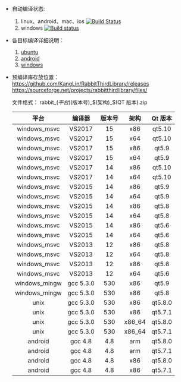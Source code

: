 
* 自动编译状态: 
    1. linux、android、mac、ios [![Build Status](https://travis-ci.org/KangLin/RabbitThirdLibrary.svg)](https://travis-ci.org/KangLin/RabbitThirdLibrary)
    2. windows [![Build status](https://ci.appveyor.com/api/projects/status/avr0nsghpb87ddnf?svg=true)](https://ci.appveyor.com/project/KangLin/rabbitthirdlibrary)

* 各目标编译详细说明：
    1. [ubuntu](INSTALL_UBUNTU.md)
    2. [android](INSTALL_ANDROID.md)
    3. [windows](INSTALL_WINDOWS.md)

* 预编译库存放位置：  
  https://github.com/KangLin/RabbitThirdLibrary/releases  
  https://sourceforge.net/projects/rabbitthirdlibrary/files/
  
  文件格式： rabbit_$(平台)$(版本号)_$(架构)_$(QT 版本).zip
  
  |平台|编译器|版本号|架构|Qt 版本|
  |:--:|:--:|:--:|:--:|:--:|
  |windows_msvc|VS2017|15|x86|qt5.10|
  |windows_msvc|VS2017|15|x64|qt5.10|
  |windows_msvc|VS2017|15|x86|qt5.9|
  |windows_msvc|VS2017|15|x64|qt5.9|
  |windows_msvc|VS2017|14|x86|qt5.10|
  |windows_msvc|VS2017|14|x64|qt5.10|
  |windows_msvc|VS2015|14|x86|qt5.9|
  |windows_msvc|VS2015|14|x64|qt5.9|
  |windows_msvc|VS2015|14|x86|qt5.8|
  |windows_msvc|VS2015|14|x64|qt5.8|
  |windows_msvc|VS2015|14|x86|qt5.6|
  |windows_msvc|VS2015|14|x64|qt5.6|
  |windows_msvc|VS2013|12|x86|qt5.8|
  |windows_msvc|VS2013|12|x64|qt5.8|
  |windows_msvc|VS2013|12|x86|qt5.6|
  |windows_msvc|VS2013|12|x64|qt5.6|
  |windows_mingw|gcc 5.3.0|530|x86|qt5.9|
  |windows_mingw|gcc 5.3.0|530|x86|qt5.8|
  |unix|gcc 5.3.0|530|x86|qt5.8.0|
  |unix|gcc 5.3.0|530|x86|qt5.7.1|
  |unix|gcc 5.3.0|530|x86_64|qt5.8.0|
  |unix|gcc 5.3.0|530|x86_64|qt5.7.1|
  |android|gcc 4.8|4.8|arm|qt5.8.0|
  |android|gcc 4.8|4.8|arm|qt5.7.1|
  |android|gcc 4.8|4.8|x86|qt5.8.0|
  |android|gcc 4.8|4.8|x86|qt5.7.1|

